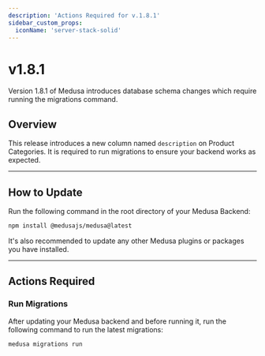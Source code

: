 ```yaml
---
description: 'Actions Required for v.1.8.1'
sidebar_custom_props:
  iconName: 'server-stack-solid'
---
```


# v1.8.1

Version 1.8.1 of Medusa introduces database schema changes which require running the migrations command.

## Overview​

This release introduces a new column named `description` on Product Categories. It is required to run migrations to ensure your backend works as expected.

---

## How to Update

Run the following command in the root directory of your Medusa Backend:

```bash npm2yarn
npm install @medusajs/medusa@latest
```

It's also recommended to update any other Medusa plugins or packages you have installed.

---

## Actions Required​

### Run Migrations​

After updating your Medusa backend and before running it, run the following command to run the latest migrations:

```bash
medusa migrations run
```
